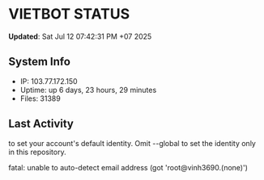 # VIETBOT STATUS
**Updated**: Sat Jul 12 07:42:31 PM +07 2025

## System Info
- IP: 103.77.172.150
- Uptime: up 6 days, 23 hours, 29 minutes
- Files: 31389

## Last Activity

to set your account's default identity.
Omit --global to set the identity only in this repository.

fatal: unable to auto-detect email address (got 'root@vinh3690.(none)')
